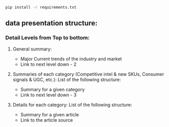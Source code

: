 ```bash
pip install -r requirements.txt
```

## data presentation structure:
### Detail Levels from Top to bottom:

1. General summary:
   * Major Current trends of the industry and market
   * Link to next level down - 2
   
2. Summaries of each category (Competitive intel & new SKUs, Consumer signals & UGC, etc.):
    List of the following structure:
    * Summary for a given category
    * Link to next level down - 3

3. Details for each category:
    List of the following structure:
   * Summary for a given article
   * Link to the article source